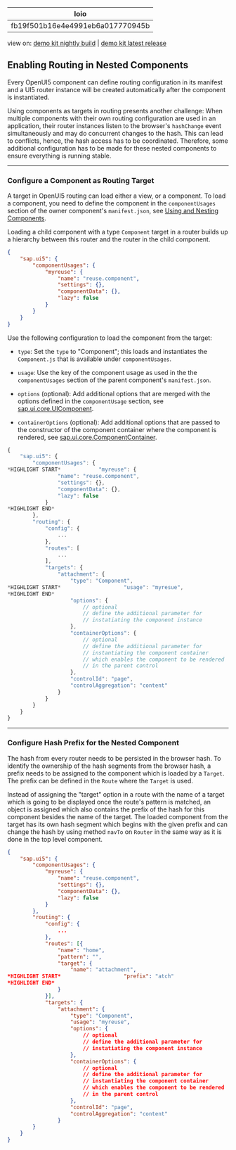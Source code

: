 <!-- loiofb19f501b16e4e4991eb6a017770945b -->

| loio |
| -----|
| fb19f501b16e4e4991eb6a017770945b |

<div id="loio">

view on: [demo kit nightly build](https://openui5nightly.hana.ondemand.com/#/topic/fb19f501b16e4e4991eb6a017770945b) | [demo kit latest release](https://openui5.hana.ondemand.com/#/topic/fb19f501b16e4e4991eb6a017770945b)</div>

## Enabling Routing in Nested Components

Every OpenUI5 component can define routing configuration in its manifest and a UI5 router instance will be created automatically after the component is instantiated.

Using components as targets in routing presents another challenge: When multiple components with their own routing configuration are used in an application, their router instances listen to the browser's `hashChange` event simultaneously and may do concurrent changes to the hash. This can lead to conflicts, hence, the hash access has to be coordinated. Therefore, some additional configuration has to be made for these nested components to ensure everything is running stable.

***

<a name="loiofb19f501b16e4e4991eb6a017770945b__section_ovn_4cl_ngb"/>

### Configure a Component as Routing Target

A target in OpenUI5 routing can load either a view, or a component. To load a component, you need to define the component in the `componentUsages` section of the owner component's `manifest.json`, see [Using and Nesting Components](Using_and_Nesting_Components_346599f.md).

Loading a child component with a type `Component` target in a router builds up a hierarchy between this router and the router in the child component.

``` json
{
    "sap.ui5": {
        "componentUsages": {
            "myreuse": {
                "name": "reuse.component",
                "settings": {},
                "componentData": {},
                "lazy": false
            }
        }
    }
}
```

Use the following configuration to load the component from the target:

-   `type`: Set the `type` to "Component"; this loads and instantiates the `Component.js` that is available under `componentUsages`.

-   `usage`: Use the key of the component usage as used in the the `componentUsages` section of the parent component's `manifest.json`.

-   `options` \(optional\): Add additional options that are merged with the options defined in the `componentUsage` section, see [sap.ui.core.UIComponent](https://openui5.hana.ondemand.com/#docs/api/symbols/sap.ui.core.UIComponent.html).

-   `containerOptions` \(optional\): Add additional options that are passed to the constructor of the component container where the component is rendered, see [sap.ui.core.ComponentContainer](https://openui5.hana.ondemand.com/#docs/api/symbols/sap.ui.core.ComponentContainer.html).


``` js
{
    "sap.ui5": {
        "componentUsages": {
*HIGHLIGHT START*            "myreuse": {
                "name": "reuse.component",
                "settings": {},
                "componentData": {},
                "lazy": false
            }
*HIGHLIGHT END*
        },
        "routing": {
            "config": {
                ...
            },
            "routes": [
                ...
            ],
            "targets": {
                "attachment": {
                    "type": "Component",
*HIGHLIGHT START*                    "usage": "myresue",
*HIGHLIGHT END*
                    "options": {
                        // optional
                        // define the additional parameter for
                        // instatiating the component instance
                    },
                    "containerOptions": {
                        // optional
                        // define the additional parameter for
                        // instantiating the component container
                        // which enables the component to be rendered
                        // in the parent control
                    },
                    "controlId": "page",
                    "controlAggregation": "content"
                }
            }
        }
    }
}
```

***

<a name="loiofb19f501b16e4e4991eb6a017770945b__section_htm_scl_ngb"/>

### Configure Hash Prefix for the Nested Component

The hash from every router needs to be persisted in the browser hash. To identify the ownership of the hash segments from the browser hash, a prefix needs to be assigned to the component which is loaded by a `Target`. The prefix can be defined in the `Route` where the `Target` is used.

Instead of assigning the "target" option in a route with the name of a target which is going to be displayed once the route's pattern is matched, an object is assigned which also contains the prefix of the hash for this component besides the name of the target. The loaded component from the target has its own hash segment which begins with the given prefix and can change the hash by using method `navTo` on `Router` in the same way as it is done in the top level component.

``` json
{
    "sap.ui5": {
        "componentUsages": {
            "myreuse": {
                "name": "reuse.component",
                "settings": {},
                "componentData": {},
                "lazy": false
            }
        },
        "routing": {
            "config": {
                ...
            },
            "routes": [{
                "name": "home",
                "pattern": "",
                "target": {
                    "name": "attachment",
*HIGHLIGHT START*                    "prefix": "atch"
*HIGHLIGHT END*
                }
            }],
            "targets": {
                "attachment": {
                    "type": "Component",
                    "usage": "myreuse",
                    "options": {
                        // optional
                        // define the additional parameter for
                        // instatiating the component instance
                    },
                    "containerOptions": {
                        // optional
                        // define the additional parameter for
                        // instantiating the component container
                        // which enables the component to be rendered
                        // in the parent control
                    },
                    "controlId": "page",
                    "controlAggregation": "content"
                }
        }
    }
}
```

